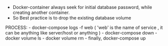 - Docker-container always seek for initial database password, while creating another container.
- So Best practice is to drop the existing database volume

PROCESS:
    - docker-compose logs -f web ( 'web' is the name of service , it can be anything like server/host or anything )
    - docker-compose down
    - docker volume ls 
    - docker volume rm <volume name >
    - finally, docker-compose up
